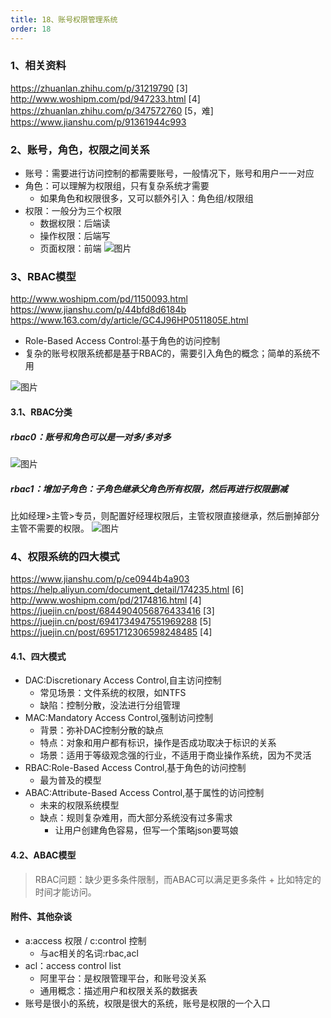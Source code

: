 ```yaml
---
title: 18、账号权限管理系统
order: 18
---
```

### 1、相关资料
https://zhuanlan.zhihu.com/p/31219790 [3]
http://www.woshipm.com/pd/947233.html [4]
https://zhuanlan.zhihu.com/p/347572760 [5，难]
https://www.jianshu.com/p/91361944c993


### 2、账号，角色，权限之间关系
+ 账号：需要进行访问控制的都需要账号，一般情况下，账号和用户一一对应
+ 角色：可以理解为权限组，只有复杂系统才需要
    + 如果角色和权限很多，又可以额外引入：角色组/权限组
+ 权限：一般分为三个权限
    + 数据权限：后端读
    + 操作权限：后端写
    + 页面权限：前端
![图片](https://robin2017.github.io/frontend-notes/images/account.png)


### 3、RBAC模型
http://www.woshipm.com/pd/1150093.html
https://www.jianshu.com/p/44bfd8d6184b
https://www.163.com/dy/article/GC4J96HP0511805E.html
+ Role-Based Access Control:基于角色的访问控制
+ 复杂的账号权限系统都是基于RBAC的，需要引入角色的概念；简单的系统不用

![图片](https://robin2017.github.io/frontend-notes/images/rbac.png)
#### 3.1、RBAC分类
##### rbac0：账号和角色可以是一对多/多对多
![图片](https://robin2017.github.io/frontend-notes/images/rbac0.png)
##### rbac1：增加子角色：子角色继承父角色所有权限，然后再进行权限删减
比如经理>主管>专员，则配置好经理权限后，主管权限直接继承，然后删掉部分主管不需要的权限。
![图片](https://robin2017.github.io/frontend-notes/images/rbac1.png)

### 4、权限系统的四大模式
https://www.jianshu.com/p/ce0944b4a903
https://help.aliyun.com/document_detail/174235.html [6]
http://www.woshipm.com/pd/2174816.html [4]
https://juejin.cn/post/6844904056876433416 [3]
https://juejin.cn/post/6941734947551969288 [5]
https://juejin.cn/post/6951712306598248485 [4]
#### 4.1、四大模式
+ DAC:Discretionary Access Control,自主访问控制
    + 常见场景：文件系统的权限，如NTFS
    + 缺陷：控制分散，没法进行分组管理
+ MAC:Mandatory Access Control,强制访问控制
    + 背景：弥补DAC控制分散的缺点
    + 特点：对象和用户都有标识，操作是否成功取决于标识的关系
    + 场景：适用于等级观念强的行业，不适用于商业操作系统，因为不灵活
+ RBAC:Role-Based Access Control,基于角色的访问控制
    + 最为普及的模型
+ ABAC:Attribute-Based Access Control,基于属性的访问控制
    + 未来的权限系统模型
    + 缺点：规则复杂难用，而大部分系统没有过多需求
        + 让用户创建角色容易，但写一个策略json要骂娘
#### 4.2、ABAC模型
> RBAC问题：缺少更多条件限制，而ABAC可以满足更多条件
    + 比如特定的时间才能访问。




#### 附件、其他杂谈
+ a:access 权限 / c:control 控制
    + 与ac相关的名词:rbac,acl
+ acl：access control list
    + 阿里平台：是权限管理平台，和账号没关系
    + 通用概念：描述用户和权限关系的数据表
+ 账号是很小的系统，权限是很大的系统，账号是权限的一个入口